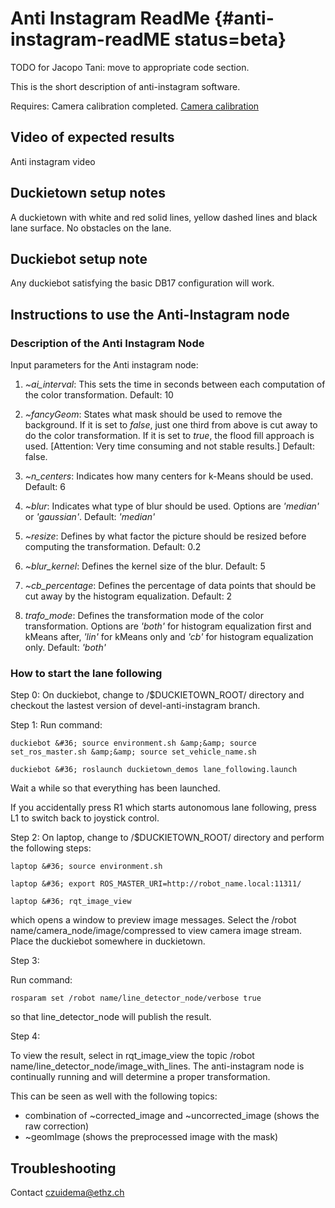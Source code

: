 # Anti Instagram ReadMe {#anti-instagram-readME status=beta}

TODO for Jacopo Tani: move to appropriate code section.

This is the short description of anti-instagram software.

<div class='requirements' markdown="1">

Requires: Camera calibration completed. [Camera calibration](#camera-calib)

</div>

## Video of expected results

<div figure-id="fig:readme-out-of-place">
    <figcaption>Anti instagram video</figcaption>
    <dtvideo src="vimeo:257258742"/>
</div>


## Duckietown setup notes

A duckietown with white and red solid lines, yellow dashed lines and black lane surface. No obstacles on the lane.

## Duckiebot setup note

Any duckiebot satisfying the basic DB17 configuration will work.

## Instructions to use the Anti-Instagram node

### Description of the Anti Instagram Node

Input parameters for the Anti instagram node:
1. _~ai_interval_: This sets the time in seconds between each computation of the color transformation. Default: 10

2. _~fancyGeom_: States what mask should be used to remove the background. If it is set to _false_, just one third from above is cut away to do the color transformation. If it is set to _true_, the flood fill approach is used. [Attention: Very time consuming and not stable results.] Default: false.
3. _~n_centers_: Indicates how many centers for k-Means should be used. Default: 6
4. _~blur_: Indicates what type of blur should be used. Options are _'median'_ or _'gaussian'_. Default: _'median'_
5. _~resize_: Defines by what factor the picture should be resized before computing the transformation. Default: 0.2
6. _~blur_kernel_: Defines the kernel size of the blur. Default: 5
7. _~cb_percentage_: Defines the percentage of data points that should be cut away by the histogram equalization. Default: 2
8. _trafo_mode_: Defines the transformation mode of the color transformation. Options are _'both'_ for histogram equalization first and kMeans after, _'lin'_ for kMeans only and _'cb'_ for histogram equalization only. Default: _'both'_


### How to start the lane following
Step 0: On duckiebot, change to /&#36;DUCKIETOWN_ROOT/ directory and checkout the lastest version of devel-anti-instagram branch.

Step 1: Run command:

    duckiebot &#36; source environment.sh &amp;&amp; source set_ros_master.sh &amp;&amp; source set_vehicle_name.sh

    duckiebot &#36; roslaunch duckietown_demos lane_following.launch

Wait a while so that everything has been launched.

If you accidentally press R1 which starts autonomous lane following, press L1 to switch back to joystick control.

Step 2: On laptop, change to /&#36;DUCKIETOWN_ROOT/ directory and perform the following steps:

    laptop &#36; source environment.sh

    laptop &#36; export ROS_MASTER_URI=http://robot_name.local:11311/

    laptop &#36; rqt_image_view

which opens a window to preview image messages. Select the /robot name/camera_node/image/compressed to view camera image stream. Place the duckiebot somewhere in duckietown.

Step 3:

Run command:

    rosparam set /robot name/line_detector_node/verbose true

so that line_detector_node will publish the result.

Step 4:

To view the result, select in rqt_image_view the topic /robot name/line_detector_node/image_with_lines.
The anti-instagram node is continually running and will determine a proper transformation.

This can be seen as well with the following topics:
*   combination of ~corrected_image and ~uncorrected_image (shows the raw correction)
*   ~geomImage (shows the preprocessed image with the mask)

## Troubleshooting

Contact czuidema@ethz.ch
